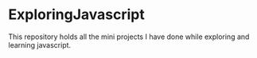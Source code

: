 # ExploringJavascript
This repository holds all the mini projects I have done while exploring and learning javascript.
